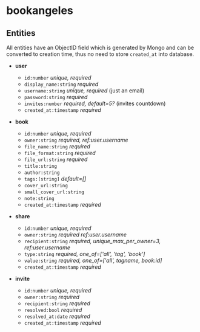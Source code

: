 # bookangeles

## Entities

All entities have an ObjectID field which is generated by Mongo and can be converted to creation time, thus no need to store `created_at` into database.
   
- **user**
  - `id:number` *unique, required*
  - `display_name:string` *required*
  - `username:string` *unique, required* (just an email)
  - `password:string` *required*
  - `invites:number` *required, default=5?* (invites countdown)
  - `created_at:timestamp` *required*

- **book**
  - `id:number` *unique, required*
  - `owner:string` *required, ref:user.username* 
  - `file_name:string` *required*
  - `file_format:string` *required*
  - `file_url:string` *required*
  - `title:string` 
  - `author:string` 
  - `tags:[string]` *default=[]*
  - `cover_url:string`
  - `small_cover_url:string`
  - `note:string`
  - `created_at:timestamp` *required*
  
- **share**
  - `id:number` *unique, required*
  - `owner:string` *required ref:user.username*
  - `recipient:string` *required, unique_max_per_owner=3, ref:user.username*
  - `type:string` *required, one_of=['all', 'tag', 'book']*
  - `value:string` *required, one_of=['all', tagname, book:id]*
  - `created_at:timestamp` *required*

- **invite**
  - `id:number` *unique, required*
  - `owner:string` *required*
  - `recipient:string` *required*
  - `resolved:bool` *required*
  - `resolved_at:date` *required*
  - `created_at:timestamp` *required*
